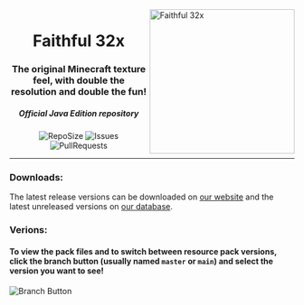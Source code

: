 <img src="https://github.com/Faithful-Resource-Pack/Branding/blob/main/logos/transparent/512/f32_logo.png?raw=true" alt="Faithful 32x" align="right" height="256px">
<div align="center">
  <h1>Faithful 32x</h1>
  <h3>The original Minecraft texture feel, with double the resolution and double the fun!</h3>
  <h5><i>Official Java Edition repository</i></h5>

![RepoSize](https://img.shields.io/github/repo-size/Compliance-Resource-Pack/Resource-Pack-32x)
![Issues](https://img.shields.io/github/issues/Compliance-Resource-Pack/Resource-Pack-32x)
![PullRequests](https://img.shields.io/github/issues-pr/Compliance-Resource-Pack/Resource-Pack-32x)
</div>

---

### Downloads:
The latest release versions can be downloaded on [our website](https://faithfulpack.net/faithful32x/latest) and the latest unreleased versions on [our database](https://database.faithfulpack.net/packs/32x-Java/Experimental/).

### Verions:
#### To view the pack files and to switch between resource pack versions, click the branch button (usually named `master` or `main`) and select the version you want to see!
![Branch Button](https://i.imgur.com/meBP6N8.png)
